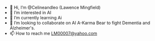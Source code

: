 - 👋 Hi, I’m @Celineandleo (Lawence Mingfield)
- 👀 I’m interested in AI
- 🌱 I’m currently learning Ai
- 💞️ I’m looking to collaborate on AI A-Karma Bear to fight Dementia and Alzheimer's.
- 📫 How to reach me LM00007@yahoo.com

<!---
Celineandleo/Celineandleo is a ✨ special ✨ repository because its `README.md` (this file) appears on your GitHub profile.
You can click the Preview link to take a look at your changes.
--->
